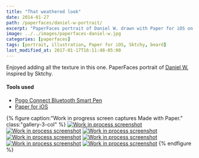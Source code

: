 ```yaml
---
title: "That weathered look"
date: 2014-01-27
path: /paperfaces/daniel-w-portrait/
excerpt: "PaperFaces portrait of Daniel W. drawn with Paper for iOS on an iPad."
image: ../../images/paperfaces-daniel-w.jpg
categories: [paperfaces]
tags: [portrait, illustration, Paper for iOS, Sktchy, beard]
last_modified_at: 2017-01-17T16:11:48-05:00
---
```


Enjoyed adding all the texture in this one. PaperFaces portrait of [Daniel W.](https://sktchy.com/Uc5fXc) inspired by Sktchy.

#### Tools used

- [Pogo Connect Bluetooth Smart Pen](https://www.amazon.com/gp/product/B009K448L4/ref=as_li_ss_tl?ie=UTF8&camp=1789&creative=390957&creativeASIN=B009K448L4&linkCode=as2&tag=mademist-20)
- [Paper for iOS](https://paper.bywetransfer.com/)

{% figure caption:"Work in progress screen captures Made with Paper." class:"gallery-3-col" %}
[![Work in process screenshot](../../images/paperfaces-daniel-w-process-1-600.jpg)](../../images/paperfaces-daniel-w-process-1-lg.jpg)
[![Work in process screenshot](../../images/paperfaces-daniel-w-process-2-600.jpg)](../../images/paperfaces-daniel-w-process-2-lg.jpg)
[![Work in process screenshot](../../images/paperfaces-daniel-w-process-3-600.jpg)](../../images/paperfaces-daniel-w-process-3-lg.jpg)
[![Work in process screenshot](../../images/paperfaces-daniel-w-process-4-600.jpg)](../../images/paperfaces-daniel-w-process-4-lg.jpg)
[![Work in process screenshot](../../images/paperfaces-daniel-w-process-5-600.jpg)](../../images/paperfaces-daniel-w-process-5-lg.jpg)
[![Work in process screenshot](../../images/paperfaces-daniel-w-process-6-600.jpg)](../../images/paperfaces-daniel-w-process-6-lg.jpg)
[![Work in process screenshot](../../images/paperfaces-daniel-w-process-7-600.jpg)](../../images/paperfaces-daniel-w-process-7-lg.jpg)
{% endfigure %}
